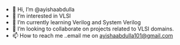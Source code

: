 - 👋 Hi, I’m @ayishaabdulla
- 👀 I’m interested in VLSI
- 🌱 I’m currently learning Verilog and System Verilog
- 💞️ I’m looking to collaborate on projects related to VLSI domains.
- 📫 How to reach me ..email me on ayishaabdulla101@gmail.com


<!---
ayishaabdulla/ayishaabdulla is a ✨ special ✨ repository because its `README.md` (this file) appears on your GitHub profile.
You can click the Preview link to take a look at your changes.
--->
